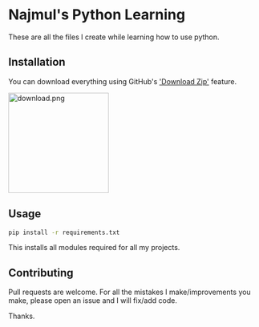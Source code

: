 # Najmul's Python Learning

These are all the files I create while learning how to use python.

## Installation

You can download everything using GitHub's ['Download Zip'](https://github.com/Najmul190/PythonLearning/archive/refs/heads/main.zip) feature.


<img align="center" src="https://najmul.owns-a-porn.site/j3vzkZ5T" alt="download.png" width="200" /> 

## Usage

```bash
pip install -r requirements.txt
```

This installs all modules required for all my projects.

## Contributing
Pull requests are welcome. For all the mistakes I make/improvements you make, please open an issue and I will fix/add code.

Thanks.
